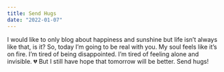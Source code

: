 ```yaml
---
title: Send Hugs
date: "2022-01-07"
---
```


I would like to only blog about happiness and sunshine but life isn’t always like that, is it?  So, today I’m going to be real with you. My soul feels like it’s on fire. I’m tired of being disappointed. I’m tired of feeling alone and invisible. 💔 But I still have hope that tomorrow will be better. Send hugs! 
